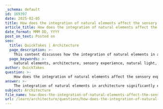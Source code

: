 ```yaml
---
_schema: default
id: 169397
date: 2025-02-05
title: How does the integration of natural elements affect the sensory experience in architecture?
article_title: How does the integration of natural elements affect the sensory experience in architecture?
date_format: MMM DD, YYYY
post_on_text: Posted on
seo:
  title: QuickTakes | Architecture
  page_description: >-
    This content discusses how the integration of natural elements in architecture enhances the sensory experience, improving mood, well-being, and emotional responses through various design strategies.
  page_keywords: >-
    natural elements, architecture, sensory experience, natural light, connection to nature, biophilic design, texture, materiality, airflow, ventilation, visual elements, auditory elements, psychological impact
author: QuickTakes
question: >-
    How does the integration of natural elements affect the sensory experience in architecture?
answer: >-
    The integration of natural elements in architecture significantly enhances the sensory experience of spaces, influencing how individuals perceive and interact with their environments. Here are several ways in which natural elements contribute to this sensory experience:\n\n1. **Natural Light**: The use of natural light is one of the most impactful ways to integrate natural elements into architecture. Skylights, large windows, and open spaces allow sunlight to flood interiors, creating a sense of openness and connection to the outside world. Natural light can enhance mood, improve well-being, and create dynamic atmospheres that change throughout the day. For example, the Sugamo Shinkin Bank's Shimura Branch utilizes elliptical skylights to maximize natural light, fostering a refreshing and inviting atmosphere.\n\n2. **Connection to Nature**: Incorporating natural materials such as wood, stone, and plants can create a tactile and visual connection to the natural world. This biophilic design approach not only enhances aesthetic appeal but also promotes psychological well-being by reducing stress and increasing feelings of tranquility. The presence of greenery, whether through indoor plants or views of outdoor landscapes, can significantly improve the sensory experience by providing visual interest and a sense of calm.\n\n3. **Texture and Materiality**: The choice of materials plays a crucial role in shaping the sensory experience. Natural materials often have unique textures that can evoke different feelings and responses. For instance, rough stone surfaces may create a sense of grounding, while smooth wooden finishes can feel warm and inviting. The interplay of various textures can enhance the overall atmosphere of a space, making it more engaging and comfortable for occupants.\n\n4. **Airflow and Ventilation**: Natural ventilation strategies, such as operable windows and strategically placed openings, can enhance airflow within a building. This not only improves indoor air quality but also creates a more dynamic sensory experience as occupants can feel the breeze and hear the sounds of nature. Proper airflow can also help regulate temperature, contributing to a more comfortable environment.\n\n5. **Visual and Auditory Elements**: The integration of natural elements can also influence visual and auditory experiences. For example, water features can provide soothing sounds that enhance relaxation, while views of natural landscapes can create a sense of peace and connection to the environment. The design of spaces that frame natural views can draw attention to the beauty of the outdoors, enriching the sensory experience.\n\n6. **Psychological Impact**: The presence of natural elements can evoke positive emotional responses, enhancing the overall atmosphere of a space. Research has shown that environments that incorporate nature can lead to increased feelings of happiness, reduced anxiety, and improved cognitive function. This psychological impact is crucial in spaces such as workplaces, healthcare facilities, and educational institutions, where well-being is paramount.\n\nIn summary, the integration of natural elements in architecture profoundly affects the sensory experience by enhancing light, texture, airflow, and emotional responses. By creating environments that connect occupants with nature, architects can foster spaces that are not only functional but also enriching and restorative.
subject: Architecture
file_name: how-does-the-integration-of-natural-elements-affect-the-sensory-experience-in-architecture.md
url: /learn/architecture/questions/how-does-the-integration-of-natural-elements-affect-the-sensory-experience-in-architecture
---
```


&nbsp;